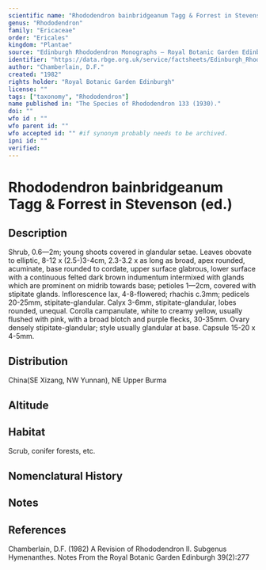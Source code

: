 ```yaml
---
scientific name: "Rhododendron bainbridgeanum Tagg & Forrest in Stevenson (ed.)"
genus: "Rhododendron"
family: "Ericaceae"
order: "Ericales"
kingdom: "Plantae"
source: "Edinburgh Rhododendron Monographs – Royal Botanic Garden Edinburgh"
identifier: "https://data.rbge.org.uk/service/factsheets/Edinburgh_Rhododendron_Monographs.xhtml"
author: "Chamberlain, D.F."
created: "1982"
rights holder: "Royal Botanic Garden Edinburgh"
license: ""
tags: ["taxonomy", "Rhododendron"]
name published in: "The Species of Rhododendron 133 (1930)."
doi: ""
wfo id : ""
wfo parent id: ""
wfo accepted id: "" #if synonym probably needs to be archived.                      
ipni id: ""
verified:
---
```


                       

# Rhododendron bainbridgeanum Tagg & Forrest in Stevenson (ed.)

## Description
Shrub, 0.6—2m; young shoots covered in glandular setae. Leaves obovate to elliptic, 8-12 x (2.5-)3-4cm, 2.3-3.2 x as long as broad, apex rounded, acuminate, base rounded to cordate, upper surface glabrous, lower surface with a continuous felted dark brown indumentum intermixed with glands which are prominent on midrib towards base; petioles 1—2cm, covered with stipitate glands. Inflorescence lax, 4-8-flowered; rhachis c.3mm; pedicels 20-25mm, stipitate-glandular. Calyx 3-6mm, stipitate-glandular, lobes rounded, unequal. Corolla campanulate, white to creamy yellow, usually flushed with pink, with a broad blotch and purple flecks, 30-35mm. Ovary densely stipitate-glandular; style usually glandular at base. Capsule 15-20 x 4-5mm.

## Distribution
China(SE Xizang, NW Yunnan), NE Upper Burma

## Altitude


## Habitat
Scrub, conifer forests, etc.

## Nomenclatural History

                       
## Notes


## References

Chamberlain, D.F. (1982) A Revision of Rhododendron II. Subgenus Hymenanthes. Notes From the Royal Botanic Garden Edinburgh 39(2):277

